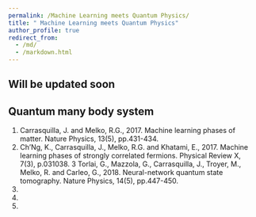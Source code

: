 ```yaml
---
permalink: /Machine Learning meets Quantum Physics/
title: " Machine Learning meets Quantum Physics"
author_profile: true
redirect_from: 
  - /md/
  - /markdown.html
---
```


## Will be updated soon

## Quantum many body system
1. Carrasquilla, J. and Melko, R.G., 2017. Machine learning phases of matter. Nature Physics, 13(5), pp.431-434.
2. Ch’Ng, K., Carrasquilla, J., Melko, R.G. and Khatami, E., 2017. Machine learning phases of strongly correlated fermions. Physical Review X, 7(3), p.031038.
3 Torlai, G., Mazzola, G., Carrasquilla, J., Troyer, M., Melko, R. and Carleo, G., 2018. Neural-network quantum state tomography. Nature Physics, 14(5),   pp.447-450.
4.
5.
6.


